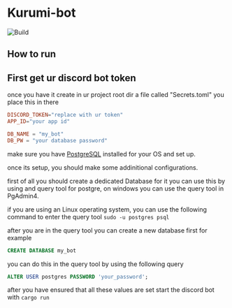 # Kurumi-bot
![Build](https://github.com/Asm-Rosie/adhd-helper-bot/actions/workflows/rust.yml/badge.svg)

## How to run
## First get ur discord bot token

once you have it create in ur project root dir a file called "Secrets.toml" you place this in there 
```toml
DISCORD_TOKEN="replace with ur token"
APP_ID="your app id"

DB_NAME = "my_bot"
DB_PW = "your database password"
```


make sure you have [PostgreSQL](https://www.postgresql.org/download/) installed for your OS and set up.

once its setup, you should make some addinitional configurations. 

first of all you should create a dedicated Database for it you can use this by using and query tool for postgre, on windows you can use the query tool in PgAdmin4.

if you are using an Linux operating system, you can use the following command to enter the query tool `sudo -u postgres psql`

after you are in the query tool you can create a new database first for example
```SQL
CREATE DATABASE my_bot
```
you can do this in the query tool by using the following query
```SQL
ALTER USER postgres PASSWORD 'your_password';
```

after you have ensured that all these values are set start the discord bot with `cargo run`
